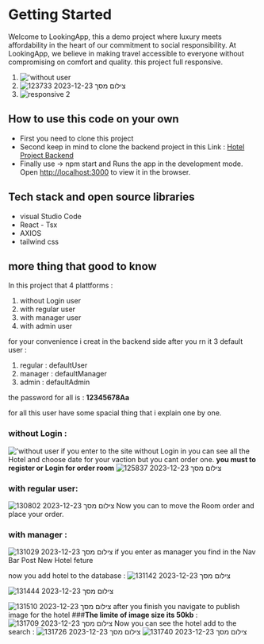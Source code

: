 # Getting Started

Welcome to LookingApp, this a demo project where luxury meets affordability in the heart of our commitment to social responsibility. At LookingApp, we believe in making travel accessible to everyone without compromising on comfort and quality.
this project full responsive.

1. !['without user](https://github.com/niv881/hotelprojectfront/assets/111022872/a7ca1ee2-99a3-49f1-8d17-4925b2a1d665)
2. ![צילום מסך 2023-12-23 123733](https://github.com/niv881/hotelprojectfront/assets/111022872/daf0d5a8-ae1e-46e4-a838-4dec3f21e539)
3. ![responsive 2](https://github.com/niv881/hotelprojectfront/assets/111022872/2991f54a-084f-4609-a081-c4849b2d6459)


## How to use this code on your own

* First you need to clone this project
* Second keep in mind to clone the backend project in this Link : [Hotel Project Backend](https://github.com/niv881/hotelsProject)
* Finally use -> npm start and
Runs the app in the development mode.
Open [http://localhost:3000](http://localhost:3000) to view it in the browser.

## Tech stack and open source libraries

* visual Studio Code
* React - Tsx
* AXIOS
* tailwind css

## more thing that good to know

In this project that 4 plattforms : 
1. without Login user
2. with regular user
3. with manager user
4. with admin user 

for your convenience i creat in the backend side after you rn it 3 default user :
1. regular : defaultUser
2. manager : defaultManager
3. admin : defaultAdmin

the password for all is : **12345678Aa**

for all this user have some spacial thing that i explain one by one.

### without Login :
!['without user](https://github.com/niv881/hotelprojectfront/assets/111022872/a7ca1ee2-99a3-49f1-8d17-4925b2a1d665)
if you enter to the site without Login in you can see all the Hotel and choose date for your vaction but you cant order one.
**you must to register or Login for order room** 
![צילום מסך 2023-12-23 125837](https://github.com/niv881/hotelprojectfront/assets/111022872/28df9b8e-1c4b-4125-9b57-183916f7f9da)
### with regular user:

![צילום מסך 2023-12-23 130802](https://github.com/niv881/hotelprojectfront/assets/111022872/739b9aa6-a75f-453a-8b79-eea9e5fd8551)
Now you can to move the Room order and place your order.

### with manager : 

![צילום מסך 2023-12-23 131029](https://github.com/niv881/hotelprojectfront/assets/111022872/2ea1eeba-31ee-4424-8719-75d726d0baa9)
if you enter as manager you find in the Nav Bar Post New Hotel feture

now you add hotel to the database : 
![צילום מסך 2023-12-23 131142](https://github.com/niv881/hotelprojectfront/assets/111022872/c9df71c1-d2cf-4eb8-bdc4-501be2f31b5d)

![צילום מסך 2023-12-23 131444](https://github.com/niv881/hotelprojectfront/assets/111022872/6ff12b8f-16c2-45a7-b4d6-2abaaf34782b)

![צילום מסך 2023-12-23 131510](https://github.com/niv881/hotelprojectfront/assets/111022872/5df5d700-517a-47e2-89ed-5225ef6d6ef1)
after you finish you navigate to publish image for the hotel 
###**The limite of image size its 50kb** :
![צילום מסך 2023-12-23 131709](https://github.com/niv881/hotelprojectfront/assets/111022872/2636336b-8c66-4974-847e-65c69105139c)
Now you can see the hotel add to the search :
![צילום מסך 2023-12-23 131726](https://github.com/niv881/hotelprojectfront/assets/111022872/ea3f5a22-9f17-4de0-84bd-b4883623e13b)
![צילום מסך 2023-12-23 131740](https://github.com/niv881/hotelprojectfront/assets/111022872/82bc155e-c340-4918-832b-722a056b72e7)









